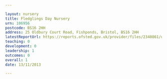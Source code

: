 ```yaml
---

layout: nursery
title: Fledglings Day Nursery
urn: 106956
postcode: BS16 2HH
address: 25 Oldbury Court Road, Fishponds, Bristol, BS16 2HH
latestReportUrl: https://reports.ofsted.gov.uk/provider/files/2340861/urn/106956.pdf
teaching: 0
development: 0
leadership: 1
outcomes: 0
overall: 1
date: 13/11/2013

---
```

